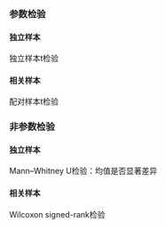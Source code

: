 
### 参数检验
#### 独立样本
独立样本t检验

#### 相关样本
配对样本t检验

### 非参数检验
#### 独立样本
Mann–Whitney U检验：均值是否显著差异

#### 相关样本
Wilcoxon signed-rank检验
